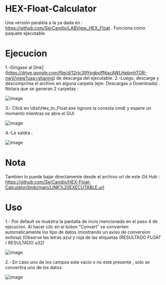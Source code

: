 # HEX-Float-Calculator
Una versión paralela a la ya dada en : https://github.com/SerCandio/LABView_HEX_Float . Funciona como paquete ejecutable

# Ejecucion
1.-Dirigase al [link] (https://drive.google.com/file/d/12rtc39YpgbvIfNjscAWLHebmhTOR-nwV/view?usp=sharing) de descarga del ejecutable.
2.-Luego, descarge y descomprima el archivo en alguna carpeta (ejm. Descargas o Downloads) . Notara que se generan 2 carpetas : 

![image](https://user-images.githubusercontent.com/106831539/174893189-f7f50f19-e6af-407b-a0dd-c99aaa981afe.png)

3.- Click en \dist\Hex_to_Float.exe (ignore la consola cmd) y espere un momento mientras se abre el GUI

![image](https://user-images.githubusercontent.com/106831539/174893291-90027858-af39-40a4-94c1-8de7fb979c88.png)

4.-Le saldra :

![image](https://user-images.githubusercontent.com/106831539/174893573-04e21b27-8ad2-4e49-9cae-c010f8a24351.png)

# Nota
Tambien lo puede bajar directamente desde el archivo url de este Git Hub : https://github.com/SerCandio/HEX-Float-Calculator/blob/main/LINK%20EXECUTABLE.url

# Uso
1.- Por default se muestra la pantalla de incio mencionada en el paso 4 de ejecucion.  Al hacer clic en el boton "Convert" se convierten automaticamente los tipo de datos (mostrando un aviso de conversion exitosa)  (Observe las letras azul y roja de las etiquetas (RESULTADO FLOAT / RESULTADO u32)

![image](https://user-images.githubusercontent.com/106831539/174894202-b6f56e08-a916-417b-bd56-5f821d97053e.png)

2.- En caso uno de los campos este vacio o no este presente , solo se convertira uno de los datos:

![image](https://user-images.githubusercontent.com/106831539/174894575-2a5bab66-b291-4f56-96ef-f1e23a262f65.png)
